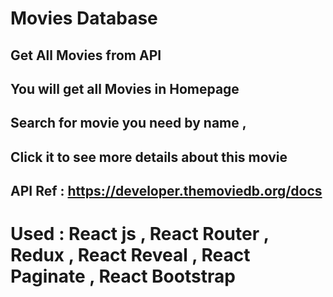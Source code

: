 # Movies Database

## Get All Movies from API 

## You will get all Movies in Homepage 
## Search for movie you need by name , 
## Click it to see more details about this movie 

## API Ref : https://developer.themoviedb.org/docs



# Used : React js , React Router , Redux , React Reveal , React Paginate , React Bootstrap
